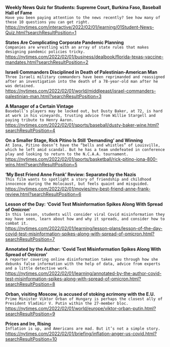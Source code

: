 **Weekly News Quiz for Students: Supreme Court, Burkina Faso, Baseball Hall of Fame**\
`Have you been paying attention to the news recently? See how many of these 10 questions you can get right.`\
https://nytimes.com/interactive/2022/02/01/learning/01Student-News-Quiz.html?searchResultPosition=1

**States Are Complicating Corporate Pandemic Planning**\
`Companies are wrestling with an array of state rules that makes designing pandemic policies tricky.`\
https://nytimes.com/2022/02/01/business/dealbook/florida-texas-vaccine-mandates.html?searchResultPosition=2

**Israeli Commanders Disciplined in Death of Palestinian-American Man**\
`Three Israeli military commanders have been reprimanded and reassigned after an investigation into the death of a 78-year-old man after he was detained.`\
https://nytimes.com/2022/02/01/world/middleeast/israel-commanders-palestinian-man.html?searchResultPosition=3

**A Manager of a Certain Vintage**\
`Baseball’s players may be locked out, but Dusty Baker, at 72, is hard at work in his vineyards, trusting advice from Willie Stargell and paying tribute to Henry Aaron.`\
https://nytimes.com/2022/02/01/sports/baseball/dusty-baker-wine.html?searchResultPosition=4

**On a Smaller Stage, Rick Pitino Is Still ‘Demanding’ and Winning**\
`At Iona, Pitino doesn’t have the “bells and whistles” of Louisville, which he left amid scandal. But he has a team undefeated in conference play and looking to return to the N.C.A.A. tournament.`\
https://nytimes.com/2022/02/01/sports/basketball/rick-pitino-iona-800-wins.html?searchResultPosition=5

**‘My Best Friend Anne Frank’ Review: Separated by the Nazis**\
`This film wants to spotlight a story of friendship and childhood innocence during the Holocaust, but feels quaint and misguided.`\
https://nytimes.com/2022/02/01/movies/my-best-friend-anne-frank-review.html?searchResultPosition=6

**Lesson of the Day: ‘Covid Test Misinformation Spikes Along With Spread of Omicron’**\
`In this lesson, students will consider viral Covid misinformation they may have seen, learn about how and why it spreads, and consider how to combat it.`\
https://nytimes.com/2022/02/01/learning/lesson-plans/lesson-of-the-day-covid-test-misinformation-spikes-along-with-spread-of-omicron.html?searchResultPosition=7

**Annotated by the Author: ‘Covid Test Misinformation Spikes Along With Spread of Omicron’**\
`A reporter covering online disinformation takes you through how she debunks false information with the help of data, advice from experts and a little detective work.`\
https://nytimes.com/2022/02/01/learning/annotated-by-the-author-covid-test-misinformation-spikes-along-with-spread-of-omicron.html?searchResultPosition=8

**Orban, visiting Moscow, is accused of stoking acrimony with the E.U.**\
`Prime Minister Viktor Orban of Hungary is perhaps the closest ally of President Vladimir V. Putin within the 27-member bloc.`\
https://nytimes.com/2022/02/01/world/europe/viktor-orban-putin.html?searchResultPosition=9

**Prices and Ire, Rising**\
`Inflation is up, and Americans are mad. But it’s not a simple story.`\
https://nytimes.com/2022/02/01/briefing/inflation-anger-us-covid.html?searchResultPosition=10

